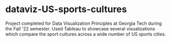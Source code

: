 # dataviz-US-sports-cultures
Project completed for Data Visualization Principles at Georgia Tech during the Fall '22 semester. Used Tableau to showcase several visualizations which compare the sport cultures across a wide number of US sports cities.
